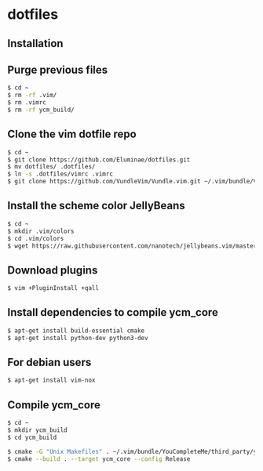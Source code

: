 # dotfiles

Installation
------------

Purge previous files
--------------------

``` sh
$ cd ~
$ rm -rf .vim/
$ rm .vimrc
$ rm -rf ycm_build/
```

Clone the vim dotfile repo
--------------------------

``` sh
$ cd ~
$ git clone https://github.com/Eluminae/dotfiles.git
$ mv dotfiles/ .dotfiles/
$ ln -s .dotfiles/vimrc .vimrc
$ git clone https://github.com/VundleVim/Vundle.vim.git ~/.vim/bundle/Vundle.vim
```

Install the scheme color JellyBeans
-----------------------------------

``` sh
$ cd ~
$ mkdir .vim/colors
$ cd .vim/colors
$ wget https://raw.githubusercontent.com/nanotech/jellybeans.vim/master/colors/jellybeans.vim
```

Download plugins
----------------
``` sh
$ vim +PluginInstall +qall
```

Install dependencies to compile ycm_core
----------------------------------------

``` sh
$ apt-get install build-essential cmake
$ apt-get install python-dev python3-dev
```

For debian users
----------------

``` sh
$ apt-get install vim-nox
```

Compile ycm_core
----------------

``` sh
$ cd ~
$ mkdir ycm_build
$ cd ycm_build

$ cmake -G "Unix Makefiles" . ~/.vim/bundle/YouCompleteMe/third_party/ycmd/cpp
$ cmake --build . --target ycm_core --config Release
```
